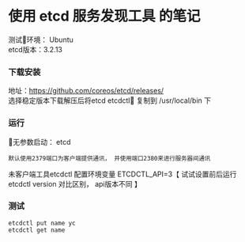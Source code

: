 # 使用 etcd 服务发现工具 的笔记


测试环境： Ubuntu  
etcd版本：3.2.13

### 下载安装

地址：https://github.com/coreos/etcd/releases/  
选择稳定版本下载解压后将etcd etcdctl 复制到 /usr/local/bin 下

### 运行

无参数启动： etcd

    默认使用2379端口为客户端提供通讯， 并使用端口2380来进行服务器间通讯

未客户端工具etcdctl 配置环境变量 ETCDCTL_API=3【 试试设置前后运行etcdctl version 对比区别， api版本不同 】

### 测试

    etcdctl put name yc  
    etcdctl get name